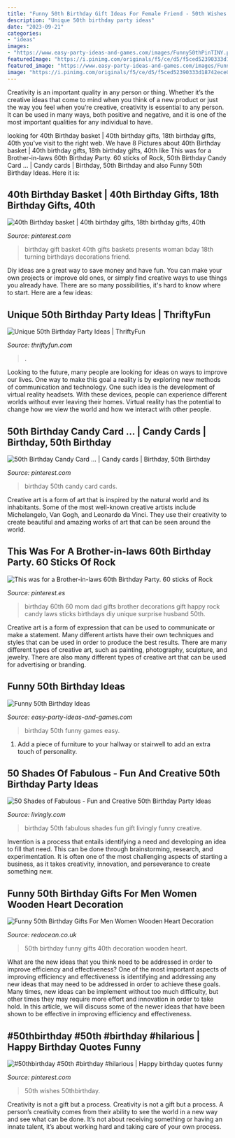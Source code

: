 ```yaml
---
title: "Funny 50th Birthday Gift Ideas For Female Friend - 50th Wishes 50thbirthday"
description: "Unique 50th birthday party ideas"
date: "2023-09-21"
categories:
- "ideas"
images:
- "https://www.easy-party-ideas-and-games.com/images/Funny50thPinTINY.png"
featuredImage: "https://i.pinimg.com/originals/f5/ce/d5/f5ced52390333d18742ece049a87d214.jpg"
featured_image: "https://www.easy-party-ideas-and-games.com/images/Funny50thPinTINY.png"
image: "https://i.pinimg.com/originals/f5/ce/d5/f5ced52390333d18742ece049a87d214.jpg"
---
```



Creativity is an important quality in any person or thing. Whether it’s the creative ideas that come to mind when you think of a new product or just the way you feel when you’re creative, creativity is essential to any person. It can be used in many ways, both positive and negative, and it is one of the most important qualities for any individual to have.

	

		
looking for 40th Birthday basket | 40th birthday gifts, 18th birthday gifts, 40th you've visit to the right web. We have 8 Pictures about 40th Birthday basket | 40th birthday gifts, 18th birthday gifts, 40th like This was for a Brother-in-laws 60th Birthday Party. 60 sticks of Rock, 50th Birthday Candy Card … | Candy cards | Birthday, 50th Birthday and also Funny 50th Birthday Ideas. Here it is:
		
    
## 40th Birthday Basket | 40th Birthday Gifts, 18th Birthday Gifts, 40th

<img loading=lazy src="https://i.pinimg.com/originals/f5/ce/d5/f5ced52390333d18742ece049a87d214.jpg" onerror="this.onerror=null;this.src='https://tse4.mm.bing.net/th?id=OIP.ZKmRx_gBnDi6GHhnuOLSwQHaKT&amp;pid=15.1';" alt="40th Birthday basket | 40th birthday gifts, 18th birthday gifts, 40th">

_Source: pinterest.com_

>birthday gift basket 40th gifts baskets presents woman bday 18th turning birthdays decorations friend. 

	

Diy ideas are a great way to save money and have fun. You can make your own projects or improve old ones, or simply find creative ways to use things you already have. There are so many possibilities, it's hard to know where to start. Here are a few ideas:

    
## Unique 50th Birthday Party Ideas | ThriftyFun

<img loading=lazy src="https://img.thrfun.com/img/121/105/unique_50th_birthday_party_ideas_fancy2.jpg" onerror="this.onerror=null;this.src='https://tse4.mm.bing.net/th?id=OIP.zz9qyXbQAcnDzm9ul_7nbwAAAA&amp;pid=15.1';" alt="Unique 50th Birthday Party Ideas | ThriftyFun">

_Source: thriftyfun.com_

>. 

	

Looking to the future, many people are looking for ideas on ways to improve our lives. One way to make this goal a reality is by exploring new methods of communication and technology. One such idea is the development of virtual reality headsets. With these devices, people can experience different worlds without ever leaving their homes. Virtual reality has the potential to change how we view the world and how we interact with other people.

    
## 50th Birthday Candy Card … | Candy Cards | Birthday, 50th Birthday

<img loading=lazy src="https://i.pinimg.com/736x/5c/eb/e0/5cebe0797d751cf4a79aabde7eaee1f4--birthday-jokes--birthday.jpg?b=t" onerror="this.onerror=null;this.src='https://tse3.mm.bing.net/th?id=OIP.fmYCbPJBSbOpcZ0nR4JsmQHaKt&amp;pid=15.1';" alt="50th Birthday Candy Card … | Candy cards | Birthday, 50th Birthday">

_Source: pinterest.com_

>birthday 50th candy card cards. 

	

Creative art is a form of art that is inspired by the natural world and its inhabitants. Some of the most well-known creative artists include Michelangelo, Van Gogh, and Leonardo da Vinci. They use their creativity to create beautiful and amazing works of art that can be seen around the world.

    
## This Was For A Brother-in-laws 60th Birthday Party. 60 Sticks Of Rock

<img loading=lazy src="https://i.pinimg.com/originals/72/3b/8f/723b8fafc181323def0ca9ee8e51912b.jpg" onerror="this.onerror=null;this.src='https://tse4.mm.bing.net/th?id=OIP.nBNkuMvR5mEJNGsayffCaAHaJ4&amp;pid=15.1';" alt="This was for a Brother-in-laws 60th Birthday Party. 60 sticks of Rock">

_Source: pinterest.es_

>birthday 60th 60 mom dad gifts brother decorations gift happy rock candy laws sticks birthdays diy unique surprise husband 50th. 

	

Creative art is a form of expression that can be used to communicate or make a statement. Many different artists have their own techniques and styles that can be used in order to produce the best results. There are many different types of creative art, such as painting, photography, sculpture, and jewelry. There are also many different types of creative art that can be used for advertising or branding.

    
## Funny 50th Birthday Ideas

<img loading=lazy src="https://www.easy-party-ideas-and-games.com/images/Funny50thPinTINY.png" onerror="this.onerror=null;this.src='https://tse1.mm.bing.net/th?id=OIP.DjjoOfe5n7sQdKh4JJB2kwHaLG&amp;pid=15.1';" alt="Funny 50th Birthday Ideas">

_Source: easy-party-ideas-and-games.com_

>birthday 50th funny games easy. 

	

1. Add a piece of furniture to your hallway or stairwell to add an extra touch of personality.

    
## 50 Shades Of Fabulous - Fun And Creative 50th Birthday Party Ideas

<img loading=lazy src="http://www3.pictures.livingly.com/mp/ge_BXA9FSDox.jpg" onerror="this.onerror=null;this.src='https://tse1.mm.bing.net/th?id=OIP.0dknpLIv7eNY55WJVFrNCgHaLT&amp;pid=15.1';" alt="50 Shades of Fabulous - Fun and Creative 50th Birthday Party Ideas">

_Source: livingly.com_

>birthday 50th fabulous shades fun gift livingly funny creative. 

	

Invention is a process that entails identifying a need and developing an idea to fill that need. This can be done through brainstorming, research, and experimentation. It is often one of the most challenging aspects of starting a business, as it takes creativity, innovation, and perseverance to create something new.

    
## Funny 50th Birthday Gifts For Men Women Wooden Heart Decoration

<img loading=lazy src="https://www.redocean.co.uk/image/cache/products/13885/image07_2000-1500x1500.jpg" onerror="this.onerror=null;this.src='https://tse2.mm.bing.net/th?id=OIP.RkvM03W9g8hVOuOG9NXubAHaHa&amp;pid=15.1';" alt="Funny 50th Birthday Gifts For Men Women Wooden Heart Decoration">

_Source: redocean.co.uk_

>50th birthday funny gifts 40th decoration wooden heart. 

	

What are the new ideas that you think need to be addressed in order to improve efficiency and effectiveness?
One of the most important aspects of improving efficiency and effectiveness is identifying and addressing any new ideas that may need to be addressed in order to achieve these goals. Many times, new ideas can be implement without too much difficulty, but other times they may require more effort and innovation in order to take hold. In this article, we will discuss some of the newer ideas that have been shown to be effective in improving efficiency and effectiveness.

    
## #50thbirthday #50th #birthday #hilarious | Happy Birthday Quotes Funny

<img loading=lazy src="https://i.pinimg.com/736x/32/bb/70/32bb70d9af97990b8a48656fc38d31af.jpg" onerror="this.onerror=null;this.src='https://tse2.mm.bing.net/th?id=OIP.urP9dsuUWy-_NLn7Pm9qZwHaHc&amp;pid=15.1';" alt="#50thbirthday #50th #birthday #hilarious | Happy birthday quotes funny">

_Source: pinterest.com_

>50th wishes 50thbirthday. 

	

Creativity is not a gift but a process.
Creativity is not a gift but a process. A person’s creativity comes from their ability to see the world in a new way and see what can be done. It’s not about receiving something or having an innate talent, it’s about working hard and taking care of your own process.

